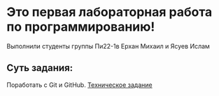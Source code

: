 # Это первая лабораторная работа по программированию!
Выполнили студенты группы Пи22-1в Ерхан Михаил и Ясуев Ислам

## Суть задания: 
Поработать с Git и GitHub. [Техническое задание](https://github.com/MichaelErhan/Programming_Laba_1/blob/main/%D0%A2%D0%97_%D0%9B%D0%B0%D0%B1%D0%B01.docx)
